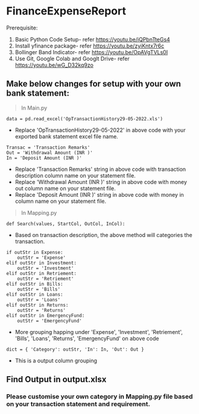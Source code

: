# FinanceExpenseReport

Prerequisite:
1. Basic Python Code Setup- refer https://youtu.be/iQPbnTteGs4
2. Install yfinance package- refer https://youtu.be/zyiKntx7r6c
3. Bollinger Band Indicator- refer https://youtu.be/OpAVgTVLs0I
4. Use Git, Google Colab and Googlt Drive- refer https://youtu.be/wG_D32kq9zo

## Make below changes for setup with your own bank statement:

>In Main.py
```
data = pd.read_excel('OpTransactionHistory29-05-2022.xls') 
``` 
- Replace 'OpTransactionHistory29-05-2022' in above code with your exported bank statement excel file name.
```
Transac = 'Transaction Remarks'
Out = 'Withdrawal Amount (INR )'
In = 'Deposit Amount (INR )'
```
- Replace 'Transaction Remarks' string in above code with transaction description column name on your statement file.
- Replace 'Withdrawal Amount (INR )' string in above code with money out column name on your statement file.
- Replace 'Deposit Amount (INR )' string in above code with money in column name on your statement file.

>In Mapping.py
```
def Search(values, StartCol, OutCol, InCol):
```
- Based on transaction description, the above method will categories the transaction.
```
if outStr in Expense:
    outStr = 'Expense'
elif outStr in Investment:
    outStr = 'Investment'
elif outStr in Retriement:
    outStr = 'Retriement'
elif outStr in Bills:
    outStr = 'Bills'
elif outStr in Loans:
    outStr = 'Loans'
elif outStr in Returns:
    outStr = 'Returns'
elif outStr in EmergencyFund:
    outStr = 'EmergencyFund'
```
- More grouping happing under 'Expense', 'Investment', 'Retriement', 'Bills', 'Loans', 'Returns', 'EmergencyFund' on above code
```
dict = { 'Category': outStr, 'In': In, 'Out': Out }
```
- This is a output column grouping

## Find Output in output.xlsx

### Please customise your own category in Mapping.py file based on your transaction statement and requirement.

